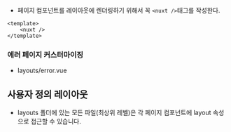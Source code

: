 - 페이지 컴포넌트를 레이아웃에 렌더링하기 위해서 꼭 `<nuxt />`태그를 작성한다.

```
<template>
    <nuxt />
</template>
```

### 에러 페이지 커스터마이징
- layouts/error.vue

## 사용자 정의 레이아웃
- layouts 폴더에 있는 모든 파일(최상위 레벨)은 각 페이지 컴포넌트에 layout 속성으로 접근할 수 있습니다.
